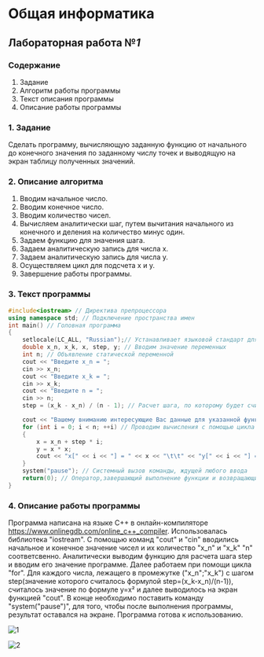# Общая информатика

## Лабораторная работа №_1_

### Содержание

1. Задание
2. Алгоритм работы программы
3. Текст описания программы
4. Описание работы программы

### 1. Задание

Сделать программу, вычисляющую заданную функцию от начального до конечного значения по заданному числу точек и выводящую на экран таблицу полученных значений.

### 2. Описание алгоритма 

1. Вводим начальное число.
2. Вводим конечное число.
3. Вводим количество чисел.
4. Вычисляем аналитически шаг, путем вычитания начального из конечного и деления на количество минус один.
5. Задаем функцию для значения шага.
6. Задаем аналитическую запись для числа x.
7. Задаем аналитическую запись для числа y.
8. Осуществляем цикл для подсчета x и y. 
9. Завершение работы программы.

### 3. Текст программы

```c++
#include<iostream> // Директива препроцессора
using namespace std; // Подключение пространства имен
int main() // Головная программа
{
	setlocale(LC_ALL, "Russian");// Устанавливает языковой стандарт для языка, указанного в параметре, в данном случае русский язык
	double x_n, x_k, x, step, y; // Вводим значение переменных
	int n; // Объявление статической переменной
	cout << "Введите x_n = ";
	cin >> x_n;
	cout << "Введите x_k = ";
	cin >> x_k;
	cout << "Введите n = ";
	cin >> n;
	step = (x_k - x_n) / (n - 1); // Расчет шага, по которому будет считаться функция

	cout << "Вашему вниманию интересующие Вас данные для указанной функции y = x*x:" << endl;
	for (int i = 0; i < n; ++i) // Проводим вычисления с помощью цикла for
	{
		x = x_n + step * i;
		y = x * x;
		cout << "x[" << i << "] = " << x << "\t\t" << "y[" << i << "] = " << y << endl;
	}
	system("pause"); // Cистемный вызов команды, ждущей любого ввода    
	return(0); // Оператор,завершающий выполнение функции и возвращающий управление вызывающей функции
}
```

### 4. Описание работы программы

Программа написана на языке C++ в онлайн-компиляторе https://www.onlinegdb.com/online_c++_compiler. Использовалась библиотека "iostream". C помощью команд "cout" и "сin" вводились начальное и конечное значение чисел и их количество "x_n" и "x_k" "n" соответсвенно. Аналитически выводим функцию для расчета шага step и вводим его значение программе. Далее работаем при помощи цикла "for". Для каждого числа, лежащего в промежутке ("x_n";"x_k") с шагом step(значение которого считалось формулой step=(x_k-x_n)/(n-1)), считалось значение по формуле y=x² и далее выводилось на экран функцией "cout". В конце необходимо поставить команду "system("pause")", для того, чтобы после выполнения программы, результат оставался на экране. Программа готова к использованию.

![1](https://user-images.githubusercontent.com/100378744/172903452-82d85e5b-dcbf-4426-83e6-f357922ec5fb.PNG)

![2](https://user-images.githubusercontent.com/100378744/172903474-5704c8d8-72a2-414c-b79b-afcc2db90d64.PNG)

